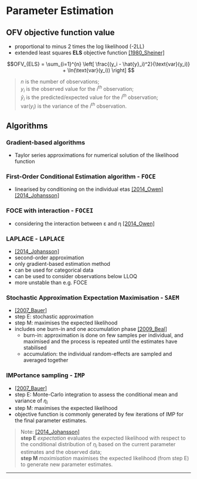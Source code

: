 # Parameter Estimation
## **OFV** objective function value 
* proportional to minus 2 times the log likelihood (-2LL)
* extended least squares **ELS** objective function [[1980_Sheiner]](https://doi.org/10.1007/bf01060053)

$$OFV_{ELS} = \sum_{i=1}^{n} \left[ \frac{(y_i - \hat{y}_i)^2}{\text{var}(y_i)} + \ln(\text{var}(y_i)) \right] $$

> $n$ is the number of observations; <br>
> $y_i$ is the observed value for the $i^{th}$ observation; <br>
> $\hat{y}_i$ is the predicted/expected value for the $i^{th}$ observation; <br>
> $\text{var}(y_i)$ is the variance of the $i^{th}$ observation.



## Algorithms
### Gradient-based algorithms
  * Taylor series approximations for numerical solution of the likelihood function
### First-Order Conditional Estimation algorithm - <kbd>**FOCE**</kbd>
* linearised by conditioning on the individual etas [[2014_Owen]](https://doi.org/10.1038%2Fpsp.2014.51) [[2014_Johansson]](https://doi.org/10.1007/s10928-014-9359-z)
### FOCE with interaction - <kbd>**FOCEI**</kbd>
* considering the interaction between ε and η [[2014_Owen]](https://doi.org/10.1038%2Fpsp.2014.51)
### **LAPLACE** - <kbd>**LAPLACE**</kbd>
* [[2014_Johansson]](https://doi.org/10.1007/s10928-014-9359-z)
* second-order approximation
* only gradient-based estimation method 
* can be used for categorical data
* can be used to consider observations below LLOQ
* more unstable than e.g. FOCE
### Stochastic Approximation Expectation Maximisation - <kbd>**SAEM**</kbd>
* [[2007_Bauer]](https://doi.org/10.1208/aapsj0901007)
* step E: stochastic approximation
* step M: maximises the expected likelihood
* includes one burn-in and one accumulation phase [[2009_Beal]](https://www.semanticscholar.org/paper/NONMEM-User%E2%80%99s-Guides.-(1989%E2%80%932009)-Beal-Boeckmann/1964357daa9975ac959840262a810b2e0b39c8f4)
  * burn-in: approximation is done on few samples per individual, and maximised and the process is repeated until the estimates have stabilised
  * accumulation: the individual random-effects are sampled and averaged together
### IMPortance sampling - <kbd>**IMP**</kbd>
* [[2007_Bauer]](https://doi.org/10.1208/aapsj0901007)
* step E: Monte-Carlo integration to assess the conditional mean and variance of $η_i$
* step M: maximises the expected likelihood
* objective function is commonly generated by few iterations of IMP for the final parameter estimates.

> Note: [[2014_Johansson]](https://doi.org/10.1007/s10928-014-9359-z) <br>
> **step E** *expectation* evaluates the expected likelihood with respect to the conditional distribution of $η_i$ based on the current parameter estimates and the observed data; <br>
> **step M** *maximisation* maximises the expected likelihood (from step E) to generate new parameter estimates.

---
